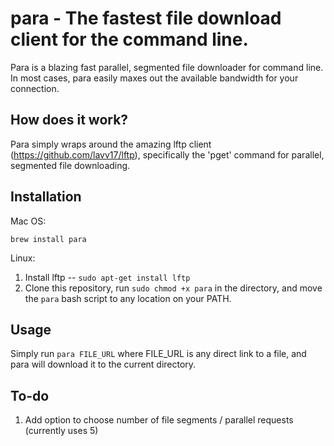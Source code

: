 # para - The fastest file download client for the command line.

Para is a blazing fast parallel, segmented file downloader for command line.
In most cases, para easily maxes out the available bandwidth for your connection.

## How does it work?

Para simply wraps around the amazing lftp client (https://github.com/lavv17/lftp), specifically the 'pget' command for parallel, segmented file downloading.

## Installation

Mac OS:

`brew install para`

Linux:

1) Install lftp -- `sudo apt-get install lftp`
2) Clone this repository, run `sudo chmod +x para` in the directory, and move the `para` bash script to any location on your PATH.

## Usage

Simply run `para FILE_URL` where FILE_URL is any direct link to a file, and para will download it to the current directory.


## To-do

1) Add option to choose number of file segments / parallel requests (currently uses 5)
